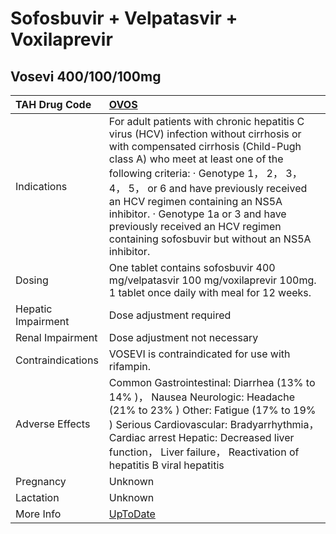 # Sofosbuvir + Velpatasvir + Voxilaprevir

## Vosevi 400/100/100mg

| TAH Drug Code      | [OVOS](https://www.tahsda.org.tw/drugs/hissearch.php?drug_code=OVOS)                                                                                                                                                                                                                                                                                                                                                      |
|:-------------------|:--------------------------------------------------------------------------------------------------------------------------------------------------------------------------------------------------------------------------------------------------------------------------------------------------------------------------------------------------------------------------------------------------------------------------|
| Indications        | For adult patients with chronic hepatitis C virus (HCV) infection without cirrhosis or with compensated cirrhosis (Child-Pugh class A) who meet at least one of the following criteria: ‧ Genotype 1， 2， 3， 4， 5， or 6 and have previously received an HCV regimen containing an NS5A inhibitor. ‧ Genotype 1a or 3 and have previously received an HCV regimen containing sofosbuvir but without an NS5A inhibitor. |
| Dosing             | One tablet contains sofosbuvir 400 mg/velpatasvir 100 mg/voxilaprevir 100mg. 1 tablet once daily with meal for 12 weeks.                                                                                                                                                                                                                                                                                                  |
| Hepatic Impairment | Dose adjustment required                                                                                                                                                                                                                                                                                                                                                                                                  |
| Renal Impairment   | Dose adjustment not necessary                                                                                                                                                                                                                                                                                                                                                                                             |
| Contraindications  | VOSEVI is contraindicated for use with rifampin.                                                                                                                                                                                                                                                                                                                                                                          |
| Adverse Effects    | Common Gastrointestinal: Diarrhea (13% to 14% )， Nausea Neurologic: Headache (21% to 23% ) Other: Fatigue (17% to 19% ) Serious Cardiovascular: Bradyarrhythmia， Cardiac arrest Hepatic: Decreased liver function， Liver failure， Reactivation of hepatitis B viral hepatitis                                                                                                                                         |
| Pregnancy          | Unknown                                                                                                                                                                                                                                                                                                                                                                                                                   |
| Lactation          | Unknown                                                                                                                                                                                                                                                                                                                                                                                                                   |
| More Info          | [UpToDate](https://www.uptodate.com/contents/sofosbuvir-velpatasvir-and-voxilaprevir-drug-information)                                                                                                                                                                                                                                                                                                                    |

